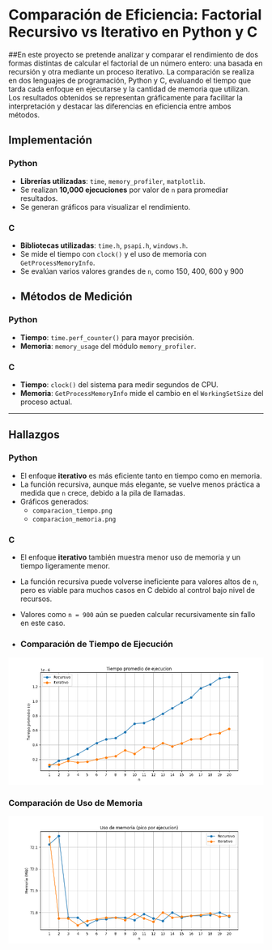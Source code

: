 # Comparación de Eficiencia: Factorial Recursivo vs Iterativo en Python y C

##En este proyecto se pretende analizar y comparar el rendimiento de dos formas distintas de calcular el factorial de un número entero: una basada en recursión y otra mediante un proceso iterativo. La comparación se realiza en dos lenguajes de programación, Python y C, evaluando el tiempo que tarda cada enfoque en ejecutarse y la cantidad de memoria que utilizan. Los resultados obtenidos se representan gráficamente para facilitar la interpretación y destacar las diferencias en eficiencia entre ambos métodos.
##  Implementación

### Python

- **Librerías utilizadas**: `time`, `memory_profiler`, `matplotlib`.
- Se realizan **10,000 ejecuciones** por valor de `n` para promediar resultados.
- Se generan gráficos para visualizar el rendimiento.

###  C

- **Bibliotecas utilizadas**: `time.h`, `psapi.h`, `windows.h`.
- Se mide el tiempo con `clock()` y el uso de memoria con `GetProcessMemoryInfo`.
- Se evalúan varios valores grandes de `n`, como 150, 400, 600 y 900
- ##  Métodos de Medición

### Python

- **Tiempo**: `time.perf_counter()` para mayor precisión.
- **Memoria**: `memory_usage` del módulo `memory_profiler`.

### C

- **Tiempo**: `clock()` del sistema para medir segundos de CPU.
- **Memoria**: `GetProcessMemoryInfo` mide el cambio en el `WorkingSetSize` del proceso actual.

---

##  Hallazgos

### Python

- El enfoque **iterativo** es más eficiente tanto en tiempo como en memoria.
- La función recursiva, aunque más elegante, se vuelve menos práctica a medida que `n` crece, debido a la pila de llamadas.
- Gráficos generados:
  - `comparacion_tiempo.png`
  - `comparacion_memoria.png`

### C

- El enfoque **iterativo** también muestra menor uso de memoria y un tiempo ligeramente menor.
- La función recursiva puede volverse ineficiente para valores altos de `n`, pero es viable para muchos casos en C debido al control bajo nivel de recursos.
- Valores como `n = 900` aún se pueden calcular recursivamente sin fallo en este caso.

- ### Comparación de Tiempo de Ejecución
![Comparación de Tiempo](comparacion_tiempo.png)

### Comparación de Uso de Memoria
![Comparación de Memoria](comparacion_memoria.png)

